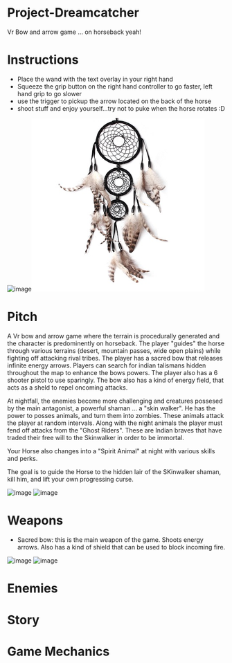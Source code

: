 # Project-Dreamcatcher
Vr Bow and arrow game ... on horseback yeah!

# Instructions
- Place the wand with the text overlay in your right hand
- Squeeze the grip button on the right hand controller to go faster, left hand grip to go slower
- use the trigger to pickup the arrow located on the back of the horse
- shoot stuff and enjoy yourself...try not to puke when the horse rotates :D

![image](https://trello-attachments.s3.amazonaws.com/596f4fab04478eb885c1234a/596f511e6eed0037c84cd6ae/206d81dafc03e9bc9902ef8fddaaa4f0/image.png)![image](https://github.com/irvinekyle/Project-Dreamcatcher/blob/master/ProjectNotes/Reference%20Images/-font-b-Dream-b-font-font-b-Catcher-b-font-font-b-Black-b-font.jpg?raw=true)


# Pitch
A Vr bow and arrow game where the terrain is procedurally generated and the character is predominently on horseback.  The player "guides" the horse through various terrains (desert, mountain passes, wide open plains) while fighting off attacking rival tribes.  The player has a sacred bow that releases infinite energy arrows. Players can search for indian talismans hidden throughout the map to enhance the bows powers.  The player also has a 6 shooter pistol to use sparingly.  The bow also has a kind of energy field, that acts as a sheld to repel oncoming attacks.

At nightfall, the enemies become more challenging and creatures possesed by the main antagonist, a powerful shaman ... a "skin walker".  He has the power to posses animals, and turn them into zombies.  These animals attack the player at random intervals.  Along with the night animals the player must fend off attacks from the "Ghost Riders".   These are Indian braves that have traded their free will to the Skinwalker in order to be immortal.

Your Horse also changes into a "Spirit Animal" at night with various skills and perks.

The goal is to guide the Horse to the hidden lair of the SKinwalker shaman, kill him, and lift your own progressing curse.

![image](https://trello-attachments.s3.amazonaws.com/596f4fab04478eb885c1234a/596f5136d7c66fb118310329/918018e4359aecef01dd22ed47247245/image.png) ![image](https://trello-attachments.s3.amazonaws.com/596f4fab04478eb885c1234a/596f5136d7c66fb118310329/1dc7cd0baa511d638ba336c6ad7ca60c/image.png)

# Weapons
- Sacred bow: this is the main weapon of the game.  Shoots energy arrows.  Also has a kind of shield that can be used to block incoming fire.

![image](http://www.juniperandexoticwood.com/images/portfolio/bows_large.jpg) ![image](https://i.pinimg.com/236x/13/5e/29/135e29024c263e2f933607dc078999a3--cartoon-picture-dungeons-and-dragons.jpg)

# Enemies

# Story

# Game Mechanics

